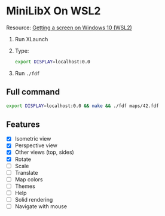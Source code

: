 # MiniLibX On WSL2

Resource: [Getting a screen on Windows 10 (WSL2)](https://harm-smits.github.io/42docs/libs/minilibx/getting_started.html#getting-a-screen-on-windows-10-wsl2)

1. Run XLaunch
2. Type:

    ```bash
    export DISPLAY=localhost:0.0
    ```

3. Run `./fdf`

## Full command

```bash
export DISPLAY=localhost:0.0 && make && ./fdf maps/42.fdf
```

## Features

- [x] Isometric view
- [x] Perspective view
- [x] Other views (top, sides)
- [x] Rotate
- [ ] Scale
- [ ] Translate
- [ ] Map colors
- [ ] Themes
- [ ] Help
- [ ] Solid rendering
- [ ] Navigate with mouse
